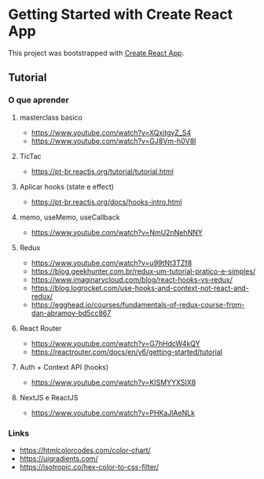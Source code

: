 # Getting Started with Create React App

This project was bootstrapped with [Create React App](https://github.com/facebook/create-react-app).

## Tutorial

### O que aprender

1. masterclass basico

   - https://www.youtube.com/watch?v=XQxitgyZ_S4
   - https://www.youtube.com/watch?v=GJ8Vm-h0V8I

2. TicTac

   - https://pt-br.reactjs.org/tutorial/tutorial.html

3. Aplicar hooks (state e effect)

   - https://pt-br.reactjs.org/docs/hooks-intro.html

4. memo, useMemo, useCallback

   - https://www.youtube.com/watch?v=NmU2nNehNNY

5. Redux

   - https://www.youtube.com/watch?v=u99tNt3TZf8
   - https://blog.geekhunter.com.br/redux-um-tutorial-pratico-e-simples/
   - https://www.imaginarycloud.com/blog/react-hooks-vs-redux/
   - https://blog.logrocket.com/use-hooks-and-context-not-react-and-redux/
   - https://egghead.io/courses/fundamentals-of-redux-course-from-dan-abramov-bd5cc867

6. React Router

   - https://www.youtube.com/watch?v=G7hHdcW4kQY
   - https://reactrouter.com/docs/en/v6/getting-started/tutorial

7. Auth + Context API (hooks)

   - https://www.youtube.com/watch?v=KISMYYXSIX8

8. NextJS e ReactJS

   - https://www.youtube.com/watch?v=PHKaJlAeNLk

### Links

- https://htmlcolorcodes.com/color-chart/
- https://uigradients.com/
- https://isotropic.co/hex-color-to-css-filter/
